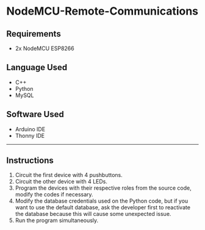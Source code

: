 # NodeMCU-Remote-Communications

## Requirements
- 2x NodeMCU ESP8266

## Language Used
- C++
- Python
- MySQL

## Software Used
- Arduino IDE
- Thonny IDE
---
## Instructions
1. Circuit the first device with 4 pushbuttons.
2. Circuit the other device with 4 LEDs.
3. Program the devices with their respective roles from the source code, modify the codes if necessary.
4. Modify the database credentials used on the Python code, but if you want to use the default database, ask the developer first to reactivate the database because this will cause some unexpected issue.
5. Run the program simultaneously. 
